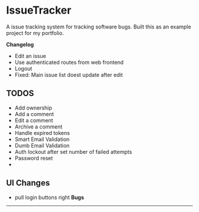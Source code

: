 # IssueTracker
A issue tracking system for tracking software bugs. Built this as an example project for my portfolio.

**Changelog**
* Edit an issue
* Use authenticated routes from web frontend
* Logout
* Fixed: Main issue list doest update after edit

**TODOS**
-----------------

* Add ownership
* Add a comment
* Edit a comment 
* Archive a comment
* Handle expired tokens
* Smart Email Validation
* Dumb Email Validation
* Auth lockout after set number of failed attempts
* Password reset
* 
**UI Changes**
-----------------
* pull login buttons right 
**Bugs**
-----------------
